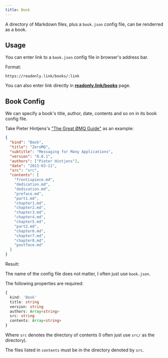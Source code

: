 ```yaml
---
title: Book
---
```


A directory of Markdown files, plus a `book.json` config file, can be renderred as a book.

## Usage

You can enter link to a `book.json` config file in browser's address bar.

Format:

```
https://readonly.link/books/:link
```

You can also enter link directly in [**readonly.link/books**](https://readonly.link/books) page.

## Book Config

We can specify a book's title, author, date, contents and so on in its book config file.

Take Pieter Hintjens's ["The Great ØMQ Guide"](https://github.com/readonlylink/readonlylink-books/tree/master/zguide) as an example:

```json
{
  "kind": "Book",
  "title": "ZeroMQ",
  "subtitle": "Messaging for Many Applications",
  "version": "0.0.1",
  "authors": ["Pieter Hintjens"],
  "date": "2013-03-11",
  "src": "src",
  "contents": [
    "frontispiece.md",
    "dedication.md",
    "dedication.md",
    "preface.md",
    "part1.md",
    "chapter1.md",
    "chapter2.md",
    "chapter3.md",
    "chapter4.md",
    "chapter5.md",
    "part2.md",
    "chapter6.md",
    "chapter7.md",
    "chapter8.md",
    "postface.md"
  ]
}
```

Result:

<readonlylink href="https://books.xieyuheng.com/zguide/book.json" />

The name of the config file does not matter,
I often just use `book.json`.

The following properties are required:

```typescript
{
  kind: 'Book'
  title: string
  version: string
  authors: Array<string>
  src: string
  contents: Array<string>
}
```

Where `src` denotes the directory of contents (I often just use `src/` as the directory).

The files listed in `contents` must be in the directory denoted by `src`.
